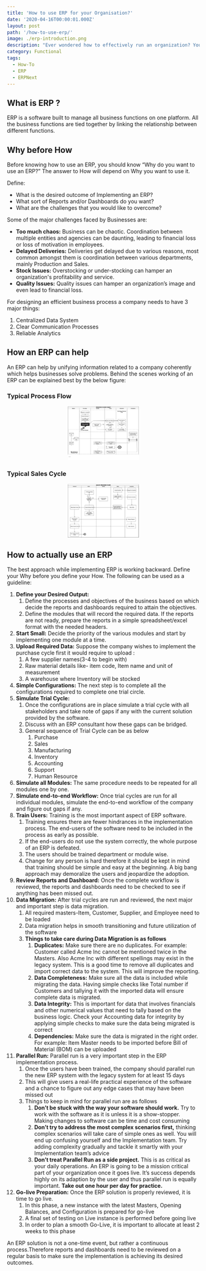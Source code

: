 ```yaml
---
title: 'How to use ERP for your Organisation?'
date: '2020-04-16T00:00:01.000Z'
layout: post
path: '/how-to-use-erp/'
image: ./erp-introduction.png
description: "Ever wondered how to effectively run an organization? You've heard about ERP but don't know how to implement it. This article is written for you. You will learn details about ERP implementation. Applicable to Manufacturing, Agricultural, Media and Sourcing Industries"
category: Functional
tags:
  - How-To
  - ERP
  - ERPNext
---
```


## What is ERP ?

ERP is a software built to manage all business functions on one platform. All the business functions are tied together by linking the relationship between different functions.

## Why before How

Before knowing how to use an ERP, you should know “Why do you want to use an ERP?” The answer to How will depend on Why you want to use it.

Define:

- What is the desired outcome of Implementing an ERP?
- What sort of Reports and/or Dashboards do you want?
- What are the challenges that you would like to overcome?

Some of the major challenges faced by Businesses are:

- **Too much chaos:** Business can be chaotic. Coordination between multiple entities and agencies can be daunting, leading to financial loss or loss of motivation in employees.
- **Delayed Deliveries:** Deliveries get delayed due to various reasons, most common amongst them is coordination between various departments, mainly Production and Sales.
- **Stock Issues:** Overstocking or under-stocking can hamper an organization's profitability and service.
- **Quality Issues:** Quality issues can hamper an organization’s image and even lead to financial loss.

<!--more-->

For designing an efficient business process a company needs to have 3 major things:

1. Centralized Data System
1. Clear Communication Processes
1. Reliable Analytics

## How an ERP can help

An ERP can help by unifying information related to a company coherently which helps businesses solve problems. Behind the scenes working of an ERP can be explained best by the below figure:

### Typical Process Flow

<p align="center">
    <img src="./aeron-process-flow-diagram.png" width="186" height="141"/ >  
</p>

### Typical Sales Cycle

<p align="center">
    <img src="./sales-process-flow.jpg" width="186" height="141"/ >  
</p>

## How to actually use an ERP

The best approach while implementing ERP is working backward. Define your Why before you define your How. The following can be used as a guideline:

1. **Define your Desired Output:**
   1. Define the processes and objectives of the business based on which decide the reports and dashboards required to attain the objectives.
   1. Define the modules that will record the required data. If the reports are not ready, prepare the reports in a simple spreadsheet/excel format with the needed headers.
1. **Start Small:** Decide the priority of the various modules and start by implementing one module at a time.
1. **Upload Required Data:** Suppose the company wishes to implement the purchase cycle first it would require to upload :
   1. A few supplier names(3-4 to begin with)
   1. Raw material details like- item code, Item name and unit of measurement
   1. A warehouse where Inventory will be stocked
1. **Simple Configurations:** The next step is to complete all the configurations required to complete one trial circle.
1. **Simulate Trial Cycle:**
   1. Once the configurations are in place simulate a trial cycle with all stakeholders and take note of gaps if any with the current solution provided by the software.
   1. Discuss with an ERP consultant how these gaps can be bridged.
   1. General sequence of Trial Cycle can be as below
      1. Purchase
      1. Sales
      1. Manufacturing
      1. Inventory
      1. Accounting
      1. Support
      1. Human Resource
1. **Simulate all Modules:** The same procedure needs to be repeated for all modules one by one.
1. **Simulate end-to-end Workflow:** Once trial cycles are run for all individual modules, simulate the end-to-end workflow of the company and figure out gaps if any.
1. **Train Users:** Training is the most important aspect of ERP software.
   1. Training ensures there are fewer hindrances in the implementation process. The end-users of the software need to be included in the process as early as possible.
   1. If the end-users do not use the system correctly, the whole purpose of an ERP is defeated.
   1. The users should be trained department or module wise.
   1. Change for any person is hard therefore it should be kept in mind that training should be simple and easy at the beginning. A big bang approach may demoralize the users and jeopardize the adoption.
1. **Review Reports and Dashboard:** Once the complete workflow is reviewed, the reports and dashboards need to be checked to see if anything has been missed out.
1. **Data Migration:** After trial cycles are run and reviewed, the next major and important step is data migration.
   1. All required masters-Item, Customer, Supplier, and Employee need to be loaded
   1. Data migration helps in smooth transitioning and future utilization of the software
   1. **Things to take care during Data Migration is as follows**
      1. **Duplicates:** Make sure there are no duplicates. For example: Customer called Acme Inc cannot be mentioned twice in the Masters. Also Acme Inc with different spellings may exist in the legacy system. This is a good time to remove all duplicates and import correct data to the system. This will improve the reporting.
      1. **Data Completeness:** Make sure all the data is included while migrating the data. Having simple checks like Total number if Customers and tallying it with the imported data will ensure complete data is migrated.
      1. **Data Integrity:** This is important for data that involves financials and other numerical values that need to tally based on the business logic. Check your Accounting data for integrity by applying simple checks to make sure the data being migrated is correct
      1. **Dependencies:** Make sure the data is migrated in the right order. For example: Item Master needs to be imported before Bill of Material (BOM) can be uploaded
1. **Parallel Run:** Parallel run is a very important step in the ERP implementation process.
   1. Once the users have been trained, the company should parallel run the new ERP system with the legacy system for at least 15 days
   1. This will give users a real-life practical experience of the software and a chance to figure out any edge cases that may have been missed out
   1. Things to keep in mind for parallel run are as follows
      1. **Don’t be stuck with the way your software should work.** Try to work with the software as it is unless it is a show-stopper. Making changes to software can be time and cost consuming
      1. **Don’t try to address the most complex scenarios first,** thinking complex scenarios will take care of simple ones as well. You will end up confusing yourself and the Implementation team. Try adding complexity gradually and tackle it smartly with your Implementation team’s advice
      1. **Don’t treat Parallel Run as a side project.** This is as critical as your daily operations. An ERP is going to be a mission critical part of your organization once it goes live. It’s success depends highly on its adaption by the user and thus parallel run is equally important. **Take out one hour per day for practice.**
1. **Go-live Preparation:** Once the ERP solution is properly reviewed, it is time to go live.
   1. In this phase, a new instance with the latest Masters, Opening Balances, and Configuration is prepared for go-live
   1. A final set of testing on Live instance is performed before going live
   1. In order to plan a smooth Go-Live, it is important to allocate at least 2 weeks to this phase

An ERP solution is not a one-time event, but rather a continuous process.Therefore reports and dashboards need to be reviewed on a regular basis to make sure the implementation is achieving its desired outcomes.
